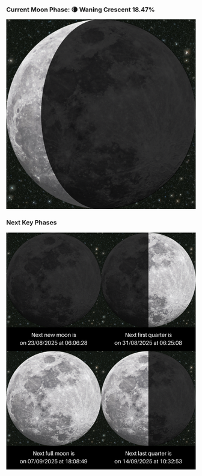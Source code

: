 ### Current Moon Phase: 🌘 Waning Crescent 18.47%
![Moon Phase](moonphase.png)
### Next Key Phases
![Gallery](gallery.png)